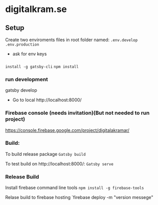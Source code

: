 # digitalkram.se

## Setup
Create two enviroments files in root folder named:
`.env.develop`
`.env.production`

* ask for env keys

### 
`install -g gatsby-cli`
`npm install`

### run development
gatsby develop 
* Go to local http://localhost:8000/

### Firebase console (needs invitation)(But not needed to run project)
https://console.firebase.google.com/project/digitalakramar/

### Build:
To build release package
`Gatsby build`

To test build on http://localhost:8000/:
`Gatsby serve`

### Release Build 
Install firebase command line tools 
`npm install -g firebase-tools`

Relase build to firebase hosting
`firebase deploy -m "version messege"

